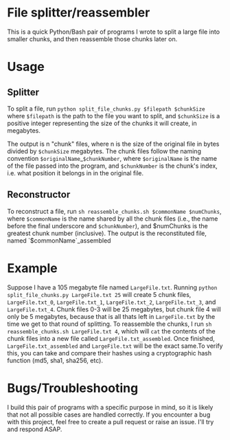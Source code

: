 # File splitter/reassembler

This is a quick Python/Bash pair of programs I wrote to split a large file into smaller chunks, and then reassemble those chunks later on. 

# Usage

## Splitter

To split a file, run `python split_file_chunks.py $filepath $chunkSize` where `$filepath` is the path to the file you want to split, and `$chunkSize` is a positive integer representing the size of the chunks it will create, in megabytes. 

The output is n "chunk" files, where n is the size of the original file in bytes divided by `$chunkSize` megabytes. The chunk files follow the naming convention `$originalName`_`$chunkNumber`, where `$originalName` is the name of the file passed into the program, and `$chunkNumber` is the chunk's index, i.e. what position it belongs in in the original file.

## Reconstructor

To reconstruct a file, run `sh reassemble_chunks.sh $commonName $numChunks`, where `$commonName` is the name shared by all the chunk files (i.e., the name before the final underscore and `$chunkNumber`), and $numChunks is the greatest chunk number (inclusive). The output is the reconstituted file, named `$commonName`_assembled 

# Example

Suppose I have a 105 megabyte file named `LargeFile.txt`. Running `python split_file_chunks.py LargeFile.txt 25` will create 5 chunk files, `LargeFile.txt_0`, `LargeFile.txt_1`, `LargeFile.txt_2`, `LargeFile.txt_3`, and `LargeFile.txt_4`. Chunk files 0-3 will be 25 megabytes, but chunk file 4 will only be 5 megabytes, because that is all thats left in `LargeFile.txt` by the time we get to that round of splitting. To reassemble the chunks, I run `sh reassemble_chunks.sh LargeFile.txt 4`, which will `cat` the contents of the chunk files into a new file called `LargeFile.txt_assembled`. Once finished, `LargeFile.txt_assembled` and `LargeFile.txt` will be the exact same.To verify this, you can take and compare their hashes using a cryptographic hash function (md5, sha1, sha256, etc).

# Bugs/Troubleshooting

I build this pair of programs with a specific purpose in mind, so it is likely that not all possible cases are handled correctly. If you encounter a bug with this project, feel free to create a pull request or raise an issue. I'll try and respond ASAP. 

